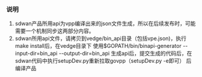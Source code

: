### 说明

1. sdwan产品所用api为vpp编译出来的json文件生成，所以在后续发布时，可能需要一个机制同步这两部分内容。
2. sdwan所用api文件，请拷贝到vedge/bin_api目录（包括vpe.json)，执行make install后，在vedge目录下
   使用$GOPATH/bin/binapi-generator --input-dir=bin_api --output-dir=bin_api
   生成api后，提交生成的代码后，在sdwan代码中执行setupDev.py重新拉取govpp（setupDev.py -e即可）
   后编译产品